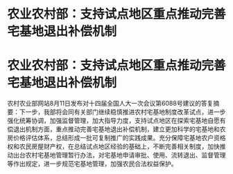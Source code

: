 # 农业农村部：支持试点地区重点推动完善宅基地退出补偿机制

# 农业农村部：支持试点地区重点推动完善宅基地退出补偿机制

农村农业部网站8月11日发布对十四届全国人大一次会议第6088号建议的答复摘要：下一步，我部将会同有关部门继续稳慎推进农村宅基地制度改革试点，进一步强化统筹协调，加强监督管理，加大指导力度，支持试点地区在探索宅基地自愿有偿退出机制方面，重点推动完善宅基地退出补偿机制，建立更加科学的宅基地和农房价格评估体系，总结形成一批可复制推广的实践成果。充分保障宅基地农户资格权和农民房屋财产权，在总结试点地区经验的基础上，不断完善相关制度，加快推动出台农村宅基地管理暂行办法，对宅基地申请审批、使用、流转退出、监督管理等作出规定，进一步规范宅基地管理，加强农民合法权益保护。

